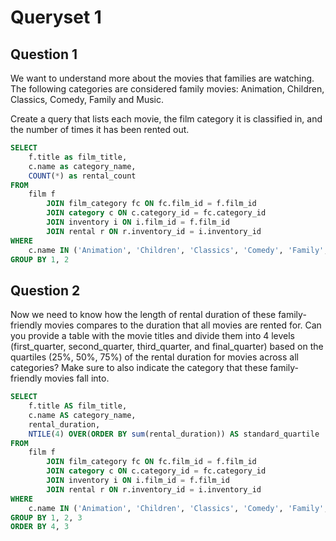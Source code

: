 # Queryset 1


## Question 1

We want to understand more about the movies that families are watching. The following categories are considered family movies: Animation, Children, Classics, Comedy, Family and Music.

Create a query that lists each movie, the film category it is classified in, and the number of times it has been rented out.

```sql
SELECT
    f.title as film_title,
    c.name as category_name,
    COUNT(*) as rental_count
FROM 
    film f
        JOIN film_category fc ON fc.film_id = f.film_id
        JOIN category c ON c.category_id = fc.category_id
        JOIN inventory i ON i.film_id = f.film_id
        JOIN rental r ON r.inventory_id = i.inventory_id
WHERE
    c.name IN ('Animation', 'Children', 'Classics', 'Comedy', 'Family', 'Music')
GROUP BY 1, 2
```


## Question 2
Now we need to know how the length of rental duration of these family-friendly movies compares to the duration that all movies are rented for. Can you provide a table with the movie titles and divide them into 4 levels (first_quarter, second_quarter, third_quarter, and final_quarter) based on the quartiles (25%, 50%, 75%) of the rental duration for movies across all categories? Make sure to also indicate the category that these family-friendly movies fall into.

```sql
SELECT
    f.title AS film_title,
    c.name AS category_name,
    rental_duration,
    NTILE(4) OVER(ORDER BY sum(rental_duration)) AS standard_quartile
FROM 
	film f
        JOIN film_category fc ON fc.film_id = f.film_id
        JOIN category c ON c.category_id = fc.category_id
        JOIN inventory i ON i.film_id = f.film_id
        JOIN rental r ON r.inventory_id = i.inventory_id
WHERE
    c.name IN ('Animation', 'Children', 'Classics', 'Comedy', 'Family', 'Music')
GROUP BY 1, 2, 3
ORDER BY 4, 3
```